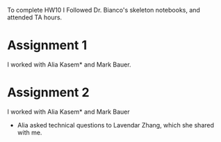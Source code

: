 To complete HW10 I Followed Dr. Bianco's skeleton notebooks, and attended TA hours.

# Assignment 1

 I worked with Alia Kasem* and Mark Bauer.

# Assignment 2
 
 I worked with Alia Kasem* and Mark Bauer
 
 * Alia asked technical questions to Lavendar Zhang, which she shared with me. 
